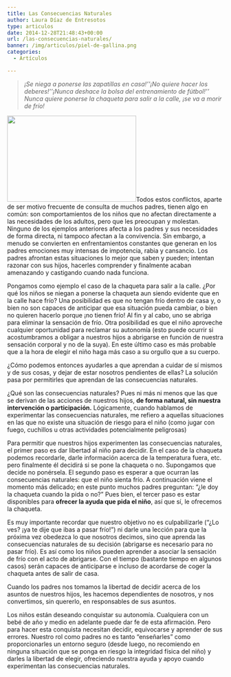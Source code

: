 ```yaml
---
title: Las Consecuencias Naturales
author: Laura Díaz de Entresotos
type: articulos
date: 2014-12-28T21:48:43+00:00
url: /las-consecuencias-naturales/
banner: /img/articulos/piel-de-gallina.png
categories:
  - Artículos

---
```

> _¡Se niega a ponerse las zapatillas en casa!’’¡No quiere hacer los deberes!’’¡Nunca deshace la bolsa del entrenamiento de fútbol!’’ Nunca quiere ponerse la chaqueta para salir a la calle, ¡se va a morir de frío!_

[<img class="alignright wp-image-357 size-medium" src="http://awareparenting.es/wp-content/uploads/2014/12/piel-de-gallina-300x200.png" alt="" width="300" height="200" />][1]Todos estos conflictos, aparte de ser motivo frecuente de consulta de muchos padres, tienen algo en común: son comportamientos de los niños que no afectan directamente a las necesidades de los adultos, pero que les preocupan y molestan. Ninguno de los ejemplos anteriores afecta a los padres y sus necesidades de forma directa, ni tampoco afectan a la convivencia. Sin embargo, a menudo se convierten en enfrentamientos constantes que generan en los padres emociones muy intensas de impotencia, rabia y cansancio. Los padres afrontan estas situaciones lo mejor que saben y pueden; intentan razonar con sus hijos, hacerles comprender y finalmente acaban amenazando y castigando cuando nada funciona.

Pongamos como ejemplo el caso de la chaqueta para salir a la calle. ¿Por qué los niños se niegan a ponerse la chaqueta aun siendo evidente que en la calle hace frío? Una posibilidad es que no tengan frío dentro de casa y, o bien no son capaces de anticipar que esa situación pueda cambiar, o bien no quieren hacerlo porque ¡no tienen frío! Al fin y al cabo, uno se abriga para eliminar la sensación de frío. Otra posibilidad es que el niño aproveche cualquier oportunidad para reclamar su autonomía (esto puede ocurrir si acostumbramos a obligar a nuestros hijos a abrigarse en función de nuestra sensación corporal y no de la suya). En este último caso es más probable que a la hora de elegir el niño haga más caso a su orgullo que a su cuerpo.

¿Cómo podemos entonces ayudarles a que aprendan a cuidar de sí mismos y de sus cosas, y dejar de estar nosotros pendientes de ellas? La solución pasa por permitirles que aprendan de las consecuencias naturales.

¿Qué son las consecuencias naturales? Pues ni más ni menos que las que se derivan de las acciones de nuestros hijos, **de forma natural, sin nuestra intervención o participación.** Lógicamente, cuando hablamos de experimentar las consecuencias naturales, me refiero a aquellas situaciones en las que no existe una situación de riesgo para el niño (como jugar con fuego, cuchillos u otras actividades potencialmente peligrosas)

Para permitir que nuestros hijos experimenten las consecuencias naturales, el primer paso es dar libertad al niño para decidir. En el caso de la chaqueta podemos recordarle, darle información acerca de la temperatura fuera, etc. pero finalmente él decidirá si se pone la chaqueta o no. Supongamos que decide no ponérsela. El segundo paso es esperar a que ocurran las consecuencias naturales: que el niño sienta frío. A continuación viene el momento más delicado; en este punto muchos padres preguntan: “¿le doy la chaqueta cuando la pida o no?” Pues bien, el tercer paso es estar disponibles para **ofrecer la ayuda que pida el niño**, así que sí, le ofrecemos la chaqueta.

Es muy importante recordar que nuestro objetivo no es culpabilizarle (“¿Lo ves? ¡ya te dije que ibas a pasar frío!”) ni darle una lección para que la próxima vez obedezca lo que nosotros decimos, sino que aprenda las consecuencias naturales de su decisión (abrigarse es necesario para no pasar frío). Es así como los niños pueden aprender a asociar la sensación de frío con el acto de abrigarse. Con el tiempo (bastante tiempo en algunos casos) serán capaces de anticiparse e incluso de acordarse de coger la chaqueta antes de salir de casa.

Cuando los padres nos tomamos la libertad de decidir acerca de los asuntos de nuestros hijos, les hacemos dependientes de nosotros, y nos convertimos, sin quererlo, en responsables de sus asuntos.

Los niños están deseando conquistar su autonomía. Cualquiera con un bebé de año y medio en adelante puede dar fe de esta afirmación. Pero para hacer esta conquista necesitan decidir, equivocarse y aprender de sus errores. Nuestro rol como padres no es tanto “enseñarles” como proporcionarles un entorno seguro (desde luego, no recomiendo en ninguna situación que se ponga en riesgo la integridad física del niño) y darles la libertad de elegir, ofreciendo nuestra ayuda y apoyo cuando experimentan las consecuencias naturales.

 [1]: http://awareparenting.es/wp-content/uploads/2014/12/piel-de-gallina.png